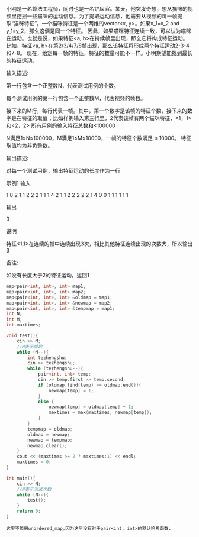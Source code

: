 小明是一名算法工程师，同时也是一名铲屎官。某天，他突发奇想，想从猫咪的视频里挖掘一些猫咪的运动信息。为了提取运动信息，他需要从视频的每一帧提取“猫咪特征”。一个猫咪特征是一个两维的vector<x, y>。如果x_1=x_2 and y_1=y_2，那么这俩是同一个特征。
       因此，如果喵咪特征连续一致，可以认为喵咪在运动。也就是说，如果特征<a, b>在持续帧里出现，那么它将构成特征运动。比如，特征<a, b>在第2/3/4/7/8帧出现，那么该特征将形成两个特征运动2-3-4 和7-8。
现在，给定每一帧的特征，特征的数量可能不一样。小明期望能找到最长的特征运动。

输入描述:

第一行包含一个正整数N，代表测试用例的个数。

每个测试用例的第一行包含一个正整数M，代表视频的帧数。

接下来的M行，每行代表一帧。其中，第一个数字是该帧的特征个数，接下来的数字是在特征的取值；比如样例输入第三行里，2代表该帧有两个猫咪特征，<1，1>和<2，2>
所有用例的输入特征总数和<100000

N满足1≤N≤100000，M满足1≤M≤10000，一帧的特征个数满足 ≤ 10000。
特征取值均为非负整数。



输出描述:

对每一个测试用例，输出特征运动的长度作为一行

示例1
输入

1
8
2 1 1 2 2
2 1 1 1 4
2 1 1 2 2
2 2 2 1 4
0
0
1 1 1
1 1 1

输出

3

说明

特征<1,1>在连续的帧中连续出现3次，相比其他特征连续出现的次数大，所以输出3


备注:

如没有长度大于2的特征运动，返回1



```C++
map<pair<int, int>, int> map1;
map<pair<int, int>, int> map2;
map<pair<int, int>, int> &oldmap = map1;
map<pair<int, int>, int> &newmap = map2;
map<pair<int, int>, int> &tempmap = map1;
int N;
int M;
int maxtimes;

void test(){
    cin >> M;
    //M表示帧数
    while (M--){
        int tezhengshu;
        cin >> tezhengshu;
        while (tezhengshu--){
            pair<int, int> temp;
            cin >> temp.first >> temp.second;
            if (oldmap.find(temp) == oldmap.end()){
                newmap[temp] = 1;
            }
            else {
                newmap[temp] = oldmap[temp] + 1;
                maxtimes = max(maxtimes, newmap[temp]);
            }
        }
        tempmap = oldmap;
        oldmap = newmap;
        newmap = tempmap;
        newmap.clear();
    }
    cout << (maxtimes >= 2 ? maxtimes:1) << endl;
    maxtimes = 0;
}

int main(){
    cin >> N;
    //N表示测试次数
    while (N--){
        test();
    }
    return 0;
}
```
`这里不能用unordered_map,因为这里没有对于pair<int, int>的默认哈希函数.`




